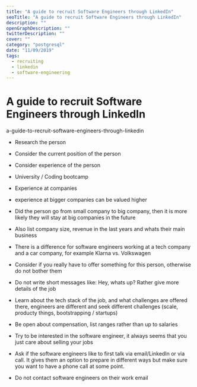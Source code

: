 ```yaml
---
title: "A guide to recruit Software Engineers through LinkedIn"
seoTitle: "A guide to recruit Software Engineers through LinkedIn"
description: ""
openGraphDescription: ""
twitterDescription: ""
cover: ""
category: "postgresql"
date: "11/09/2019"
tags:
  - recruiting
  - linkedin
  - software-engineering
---
```


# A guide to recruit Software Engineers through LinkedIn

a-guide-to-recruit-software-engineers-through-linkedin

- Research the person

- Consider the current position of the person

- Consider experience of the person
- University / Coding bootcamp
- Experience at companies
- experience at bigger companies can be valued higher

- Did the person go from small company to big company, then it is more likely they will stay at big companies in the future
- Also list company size, revenue in the last years and whats their main business
- There is a difference for software engineers working at a tech company and a car company, for example Klarna vs. Volkswagen

- Consider if you really have to offer something for this person, otherwise do not bother them

- Do not write short messages like: Hey, whats up? Rather give more details of the job

- Learn about the tech stack of the job, and what challenges are offered there, engineers are different and seek different challenges (scale, producty things, bootstrapping / startups)

- Be open about compensation, list ranges rather than up to salaries

- Try to be interested in the software engineer, it always seems that you just care about selling your jobs

- Ask if the software engineers like to first talk via email/LinkedIn or via call. It gives them an option to prepare in different ways but make sure you want to have a phone call at some point.

- Do not contact software engineers on their work email
